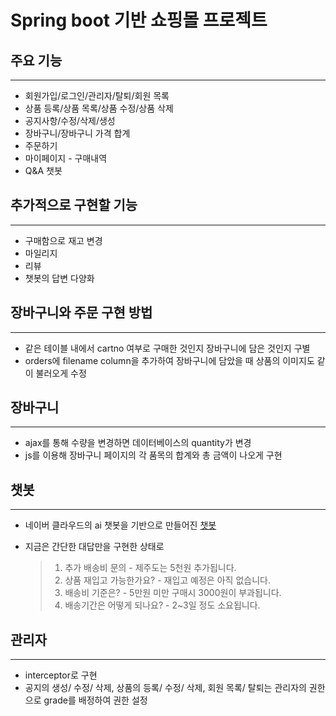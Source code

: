 # Spring boot 기반 쇼핑몰 프로젝트

## 주요 기능

----

- 회원가입/로그인/관리자/탈퇴/회원 목록
- 상품 등록/상품 목록/상품 수정/상품 삭제
- 공지사항/수정/삭제/생성
- 장바구니/장바구니 가격 합계
- 주문하기
- 마이페이지 - 구매내역
- Q&A 챗봇

## 추가적으로 구현할 기능

----

- 구매함으로 재고 변경
- 마일리지
- 리뷰
- 챗봇의 답변 다양화

## 장바구니와 주문 구현 방법

-----

- 같은 테이블 내에서 cartno 여부로 구매한 것인지 장바구니에 담은 것인지 구별
- orders에 filename column을 추가하여 장바구니에 담았을 때 상품의 이미지도 같이 불러오게 수정

## 장바구니

----

- ajax를 통해 수량을 변경하면 데이터베이스의 quantity가 변경
- js를 이용해 장바구니 페이지의 각 품목의 합계와 총 금액이 나오게 구현

## 챗봇

---

- 네이버 클라우드의 ai 챗봇을 기반으로 만들어진 [챗봇](https://www.ncloud.com/product/aiService/chatbot)

- 지금은 간단한 대답만을 구현한 상태로

  > 1. 추가 배송비 문의 - 제주도는 5천원 추가됩니다.
  > 2. 상품 재입고 가능한가요? - 재입고 예정은 아직 없습니다.
  > 3. 배송비 기준은? - 5만원 미만 구매시 3000원이 부과됩니다.
  > 4. 배송기간은 어떻게 되나요? - 2~3일 정도 소요됩니다.

## 관리자

----

- interceptor로 구현
- 공지의 생성/ 수정/ 삭제, 상품의 등록/ 수정/ 삭제, 회원 목록/ 탈퇴는 관리자의 권한으로 grade를 배정하여 권한 설정
